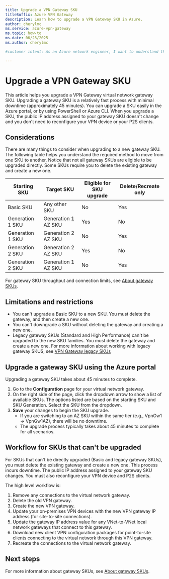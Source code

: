 ```yaml
---
title: Upgrade a VPN Gateway SKU
titleSuffix: Azure VPN Gateway
description: Learn how to upgrade a VPN Gateway SKU in Azure.
author: cherylmc
ms.service: azure-vpn-gateway
ms.topic: how-to
ms.date: 06/23/2025
ms.author: cherylmc

#customer intent: As an Azure network engineer, I want to understand the workflow for upgrading a VPN Gateway SKU so that I can plan properly and minimize downtime.

---
```

# Upgrade a VPN Gateway SKU

This article helps you upgrade a VPN Gateway virtual network gateway SKU. Upgrading a gateway SKU is a relatively fast process with minimal downtime (approximately 45 minutes). You can upgrade a SKU easily in the Azure portal, or by using PowerShell or Azure CLI. When you upgrade a SKU, the public IP address assigned to your gateway SKU doesn't change and you don't need to reconfigure your VPN device or your P2S clients.

## Considerations

There are many things to consider when upgrading to a new gateway SKU. The following table helps you understand the required method to move from one SKU to another. Notice that not all gateway SKUs are eligible to be upgraded directly. Some SKUs require you to delete the existing gateway and create a new one.

| Starting SKU | Target SKU | Eligible for SKU upgrade| Delete/Recreate only |
| --- | --- |--- | --- |
| Basic SKU | Any other SKU | No | Yes  |
| Generation 1 SKU | Generation 1 AZ SKU | Yes| No |
| Generation 1 SKU | Generation 2 AZ SKU | No | Yes |
| Generation 2 SKU | Generation 2 AZ SKU | Yes | No |
| Generation 2 SKU | Generation 1 AZ SKU | No |Yes |

For gateway SKU throughput and connection limits, see [About gateway SKUs](about-gateway-skus.md#benchmark).

## Limitations and restrictions

* You can't upgrade a Basic SKU to a new SKU. You must delete the gateway, and then create a new one.
* You can't downgrade a SKU without deleting the gateway and creating a new one.
* Legacy gateway SKUs (Standard and High Performance) can't be upgraded to the new SKU families. You must delete the gateway and create a new one. For more information about working with legacy gateway SKUS, see [VPN Gateway legacy SKUs](vpn-gateway-about-skus-legacy.md)

## Upgrade a gateway SKU using the Azure portal

Upgrading a gateway SKU takes about 45 minutes to complete.

1. Go to the **Configuration** page for your virtual network gateway.
1. On the right side of the page, click the dropdown arrow to show a list of available SKUs. The options listed are based on the starting SKU and SKU Generation. Select the SKU from the dropdown.
1. **Save** your changes to begin the SKU upgrade.
   * If you are switching to an AZ SKU within the same tier (e.g., VpnGw1 → VpnGw1AZ), there will be no downtime.
   * The upgrade process typically takes about 45 minutes to complete for all scenarios.

## Workflow for SKUs that can't be upgraded

For SKUs that can't be directly upgraded (Basic and legacy gateway SKUs), you must delete the existing gateway and create a new one. This process incurs downtime. The public IP address assigned to your gateway SKU changes. You must also reconfigure your VPN device and P2S clients.

The high level workflow is:

1. Remove any connections to the virtual network gateway.
1. Delete the old VPN gateway.
1. Create the new VPN gateway.
1. Update your on-premises VPN devices with the new VPN gateway IP address (for site-to-site connections).
1. Update the gateway IP address value for any VNet-to-VNet local network gateways that connect to this gateway.
1. Download new client VPN configuration packages for point-to-site clients connecting to the virtual network through this VPN gateway.
1. Recreate the connections to the virtual network gateway.

## Next steps

For more information about gateway SKUs, see [About gateway SKUs](about-gateway-skus.md).
